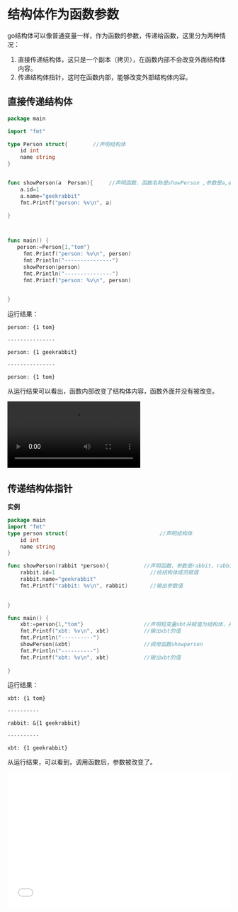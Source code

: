 #  结构体作为函数参数

go结构体可以像普通变量一样，作为函数的参数，传递给函数，这里分为两种情况：

1. 直接传递结构体，这只是一个副本（拷贝），在函数内部不会改变外面结构体内容。
2. 传递结构体指针，这时在函数内部，能够改变外部结构体内容。

## 直接传递结构体

```go
package main

import "fmt"

type Person struct{        //声明结构体
	id int
	name string
}


func showPerson(a  Person){     //声明函数，函数名称是showPerson ,参数是a,a的类型是person
	a.id=1
	a.name="geekrabbit"
	fmt.Printf("person: %v\n", a)

}



func main() {
   person:=Person{1,"tom"}
	 fmt.Printf("person: %v\n", person)
	 fmt.Println("---------------")
	 showPerson(person)
	 fmt.Println("---------------")
	 fmt.Printf("person: %v\n", person)

	
}
```

运行结果：

`person: {1 tom}`

`---------------`

`person: {1 geekrabbit}`

`---------------`

`person: {1 tom}`

从运行结果可以看出，函数内部改变了结构体内容，函数外面并没有被改变。

<video src="https://raw.githubusercontent.com/githubgeekrabbit/image/master/202302172159704.mo"></video>



## 传递结构体指针

**实例**

```go
package main
import "fmt"
type person struct{                             //声明结构体
	id int
	name string
}

func showPerson(rabbit *person){           //声明函数，参数是rabbit，rabbit的类型是指针“*person”
	rabbit.id=1                              //给结构体成员赋值
	rabbit.name="geekrabbit"
	fmt.Printf("rabbit: %v\n", rabbit)       //输出参数值

	
}

func main() {
	xbt:=person{1,"tom"}                   //声明短变量xbt并赋值为结构体，并为结构体初始化
	fmt.Printf("xbt: %v\n", xbt)           //输出xbt的值
	fmt.Println("----------")
	showPerson(&xbt)                       //调用函数showperson
	fmt.Println("----------")
	fmt.Printf("xbt: %v\n", xbt)           //输出xbt的值
	
}
```

运行结果：

`xbt: {1 tom}`

`----------`

`rabbit: &{1 geekrabbit}`

`----------`

`xbt: {1 geekrabbit}`

从运行结果，可以看到，调用函数后，参数被改变了。



<div style="position: relative; padding: 30% 45%;">
<iframe style="position: absolute; width: 100%; height: 100%; left: 0; top: 0;" src="//player.bilibili.com/player.html?aid=437126629&bvid=BV1uj411P7cY&cid=1016543693&page=1" scrolling="no" border="0" frameborder="no" framespacing="0" allowfullscreen="true"> </iframe>
</div>
